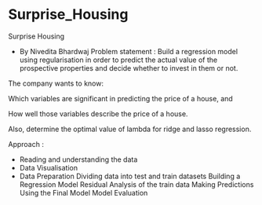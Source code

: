 # Surprise_Housing
Surprise Housing
- By Nivedita Bhardwaj
Problem statement : Build a regression model using regularisation in order to predict the actual value of the prospective properties and decide whether to invest in them or not.

The company wants to know:

Which variables are significant in predicting the price of a house, and

How well those variables describe the price of a house.

Also, determine the optimal value of lambda for ridge and lasso regression.

Approach :

- Reading and understanding the data
- Data Visualisation
- Data Preparation
Dividing data into test and train datasets
Building a Regression Model
Residual Analysis of the train data
Making Predictions Using the Final Model
Model Evaluation
